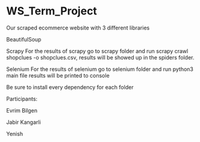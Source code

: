 # WS_Term_Project
Our scraped ecommerce website with 3 different libraries


BeautifulSoup


Scrapy
For the results of scrapy go to scrapy folder and run scrapy crawl shopclues -o shopclues.csv, results will be showed up in the spiders folder.

Selenium
For the results of selenium go to selenium folder and run python3 main file results will be printed to console

Be sure to install every dependency for each folder

Participants:

Evrim Bilgen

Jabir Kangarli

Yenish 
